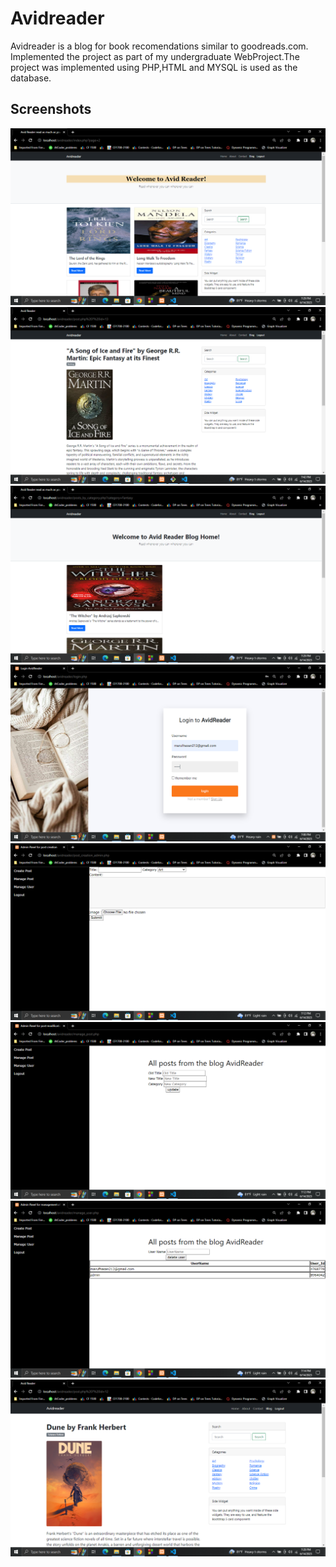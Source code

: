 
# Avidreader

Avidreader is a blog for book recomendations similar to goodreads.com. Implemented the project as part of my undergraduate WebProject.The project was implemented using PHP,HTML and MYSQL is used as the database.



## Screenshots


![App Screenshot](https://github.com/Maruf-Hasan1789/avidreader/blob/main/ProjectDemoImages/Screenshot%20(31).png)
![App Screenshot](https://github.com/Maruf-Hasan1789/avidreader/blob/main/ProjectDemoImages/Screenshot%20(33).png)
![App Screenshot](https://github.com/Maruf-Hasan1789/avidreader/blob/main/ProjectDemoImages/Screenshot%20(30).png)
![App Screenshot](https://github.com/Maruf-Hasan1789/avidreader/blob/main/ProjectDemoImages/Screenshot%20(25).png)
![App Screenshot](https://github.com/Maruf-Hasan1789/avidreader/blob/main/ProjectDemoImages/Screenshot%20(26).png)
![App Screenshot](https://github.com/Maruf-Hasan1789/avidreader/blob/main/ProjectDemoImages/Screenshot%20(27).png)
![App Screenshot](https://github.com/Maruf-Hasan1789/avidreader/blob/main/ProjectDemoImages/Screenshot%20(28).png)
![App Screenshot](https://github.com/Maruf-Hasan1789/avidreader/blob/main/ProjectDemoImages/Screenshot%20(29).png)




